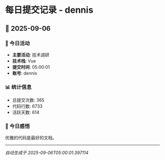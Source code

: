 # 每日提交记录 - dennis

## 📅 2025-09-06

### 🎯 今日活动
- **主要活动**: 技术调研
- **技术栈**: Vue
- **提交时间**: 05:00:01
- **账号**: dennis

### 📊 统计信息
- 总提交次数: 365
- 代码行数: 6733
- 活跃天数: 614

### 💭 今日感悟
优雅的代码是最好的文档。

---
*自动生成于 2025-09-06T05:00:01.397114*
